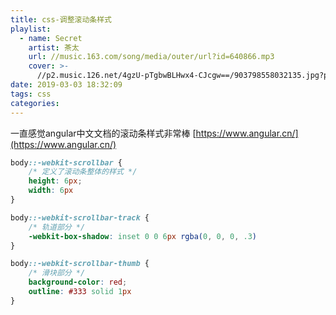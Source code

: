 ```yaml
---
title: css-调整滚动条样式
playlist:
  - name: Secret
    artist: 茶太
    url: //music.163.com/song/media/outer/url?id=640866.mp3
    cover: >-
      //p2.music.126.net/4gzU-pTgbwBLHwx4-CJcgw==/903798558032135.jpg?param=90y90
date: 2019-03-03 18:32:09
tags: css 
categories:
---
```


一直感觉angular中文文档的滚动条样式非常棒
[https://www.angular.cn/](https://www.angular.cn/)

<!-- more -->

```css
body::-webkit-scrollbar {
    /* 定义了滚动条整体的样式 */
    height: 6px;
    width: 6px
}

body::-webkit-scrollbar-track {
    /* 轨道部分 */
    -webkit-box-shadow: inset 0 0 6px rgba(0, 0, 0, .3)
}

body::-webkit-scrollbar-thumb {
    /* 滑块部分 */
    background-color: red;
    outline: #333 solid 1px
}
```
